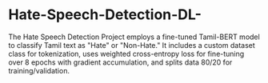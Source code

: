 # Hate-Speech-Detection-DL-
The Hate Speech Detection Project employs a fine-tuned Tamil-BERT model to classify Tamil text as "Hate" or "Non-Hate." It includes a custom dataset class for tokenization, uses weighted cross-entropy loss for fine-tuning over 8 epochs with gradient accumulation, and splits data 80/20 for training/validation.
